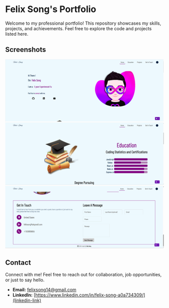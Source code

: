 # Felix Song's Portfolio

Welcome to my professional portfolio! This repository showcases my skills, projects, and achievements. Feel free to explore the code and projects listed here.

## Screenshots

![Screenshot](home.png)
![Screenshot](education.png)
![Screenshot](getInTouch.png)

## Contact

Connect with me! Feel free to reach out for collaboration, job opportunities, or just to say hello.

- **Email:** felixsong14@gmail.com
- **LinkedIn:** [https://www.linkedin.com/in/felix-song-a0a734309/](linkedin-link)
